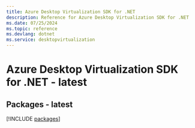 ```yaml
---
title: Azure Desktop Virtualization SDK for .NET
description: Reference for Azure Desktop Virtualization SDK for .NET
ms.date: 07/25/2024
ms.topic: reference
ms.devlang: dotnet
ms.service: desktopvirtualization
---
```

# Azure Desktop Virtualization SDK for .NET - latest
## Packages - latest
[!INCLUDE [packages](desktop-virtualization-index.md)]